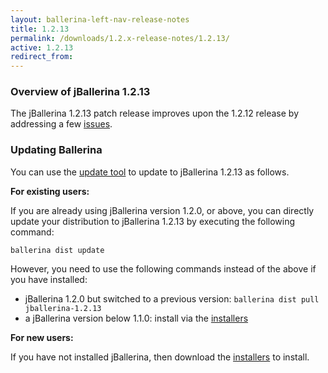```yaml
---
layout: ballerina-left-nav-release-notes
title: 1.2.13 
permalink: /downloads/1.2.x-release-notes/1.2.13/
active: 1.2.13
redirect_from: 
---
```

### Overview of jBallerina 1.2.13
The jBallerina 1.2.13 patch release improves upon the 1.2.12 release by addressing a few [issues](https://github.com/ballerina-platform/ballerina-lang/issues?q=is%3Aissue+milestone%3A%22Ballerina+1.2.13%22+is%3Aclosed).

### Updating Ballerina

You can use the [update tool](/learn/cli-documentation/update-tool/) to update to jBallerina 1.2.13 as follows.

**For existing users:**

If you are already using jBallerina version 1.2.0, or above, you can directly update your distribution to jBallerina 1.2.13 by executing the following command:

```
ballerina dist update
```

However, you need to use the following commands instead of the above if you have installed:

- jBallerina 1.2.0 but switched to a previous version: `ballerina dist pull jballerina-1.2.13`
- a jBallerina version below 1.1.0: install via the [installers](/downloads/)

**For new users:**

If you have not installed jBallerina, then download the [installers](/downloads/) to install.



